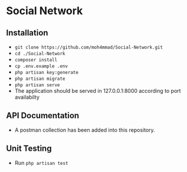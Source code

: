 # Social Network

## Installation

-   `git clone https://github.com/moh4mmad/Social-Network.git`
-   `cd ./Social-Network`
-   `composer install`
-   `cp .env.example .env`
-   `php artisan key:generate`
-   `php artisan migrate`
-   `php artisan serve`
-   The application should be served in 127.0.0.1:8000 according to port availabilty

## API Documentation

-   A postman collection has been added into this repository.

## Unit Testing

-   Run `php artisan test`
